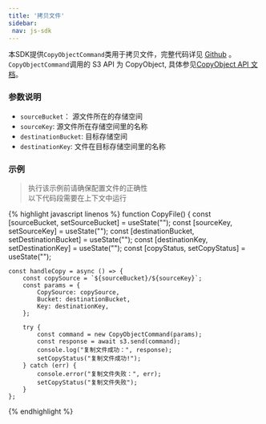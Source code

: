 ```yaml
---
title: '拷贝文件'
sidebar:
 nav: js-sdk
---
```

本SDK提供`CopyObjectCommand`类用于拷贝文件，完整代码详见 [Github](https://github.com/aws/aws-sdk-js-v3/blob/main/clients/client-s3/src/commands/CopyObjectCommand.ts) 。
`CopyObjectCommand`调用的 S3 API 为 CopyObject, 具体参见[CopyObject API 文档](https://docs.aws.amazon.com/AmazonS3/latest/API/API_CopyObject.html)。



### 参数说明
- `sourceBucket`： 源文件所在的存储空间
- `sourceKey`: 源文件所在存储空间里的名称
- `destinationBucket`: 目标存储空间
- `destinationKey`: 文件在目标存储空间里的名称


### 示例
> 执行该示例前请确保配置文件的正确性<br>以下代码段需要在上下文中运行

<div class="copyable" markdown="1">
{% highlight javascript linenos %}
function CopyFile() {
    const [sourceBucket, setSourceBucket] = useState("");
    const [sourceKey, setSourceKey] = useState("");
    const [destinationBucket, setDestinationBucket] = useState("");
    const [destinationKey, setDestinationKey] = useState("");
    const [copyStatus, setCopyStatus] = useState("");

    const handleCopy = async () => {
        const copySource = `${sourceBucket}/${sourceKey}`;
        const params = {
            CopySource: copySource,
            Bucket: destinationBucket,
            Key: destinationKey,
        };

        try {
            const command = new CopyObjectCommand(params);
            const response = await s3.send(command);
            console.log("复制文件成功：", response);
            setCopyStatus("复制文件成功!");
        } catch (err) {
            console.error("复制文件失败：", err);
            setCopyStatus("复制文件失败");
        }
    };

{% endhighlight %}
</div>
